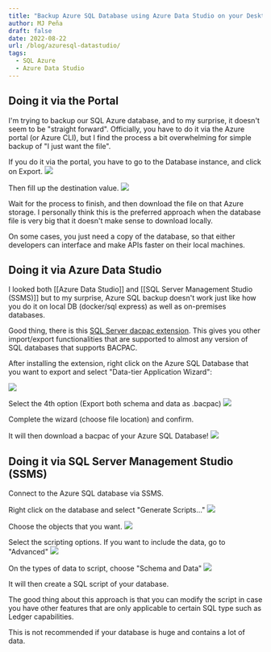 ```yaml
---
title: "Backup Azure SQL Database using Azure Data Studio on your Desktop"
author: MJ Peña
draft: false
date: 2022-08-22
url: /blog/azuresql-datastudio/
tags:
  - SQL Azure
  - Azure Data Studio
---
```


## Doing it via the Portal

I'm trying to backup our SQL Azure database, and to my surprise, it doesn't seem to be "straight forward". Officially, you have to do it via the Azure portal (or Azure CLI), but I find the process a bit overwhelming for simple backup of "I just want the file". 

If you do it via the portal, you have to go to the Database instance, and click on Export.
![](static/2022/08/20220823070905.png)

Then fill up the destination value.
![](static/2022/08/20220823071017.png)

Wait for the process to finish, and then download the file on that Azure storage. I personally think this is the preferred approach when the database file is very big that it doesn't make sense to download locally.

On some cases, you just need a copy of the database, so that either developers can interface and make APIs faster on their local machines. 


## Doing it via Azure Data Studio

I looked both [[Azure Data Studio]] and [[SQL Server Management Studio (SSMS)]] but to my surprise, Azure SQL backup doesn't work just like how you do it on local DB (docker/sql express) as well as on-premises databases. 

Good thing, there is this [SQL Server dacpac extension](https://docs.microsoft.com/en-us/sql/azure-data-studio/extensions/sql-server-dacpac-extension?view=sql-server-ver15). This gives you other import/export functionalities that are supported to almost any version of SQL databases that supports BACPAC.

After installing the extension, right click on the Azure SQL Database that you want to export and select "Data-tier Application Wizard":

![](static/2022/08/20220823071629.png)

Select the 4th option (Export both schema and data as .bacpac)
![](static/2022/08/20220823071714.png)

Complete the wizard (choose file location) and confirm.

It will then download a bacpac of your Azure SQL Database!
![](static/2022/08/20220823071806.png)

## Doing it via SQL Server Management Studio (SSMS)

Connect to the Azure SQL database via SSMS.

Right click on the database and select "Generate Scripts..."
![](static/2022/08/20220823080654.png)

Choose the objects that you want.
![](static/2022/08/20220823080908.png)

Select the scripting options. If you want to include the data, go to "Advanced"
![](static/2022/08/20220823080938.png)

On the types of data to script, choose "Schema and Data"
![](static/2022/08/20220823081003.png)

It will then create a SQL script of your database.

The good thing about this approach is that you can modify the script in case you have other features that are only applicable to certain SQL type such as Ledger capabilities.

This is not recommended if your database is huge and contains a lot of data. 